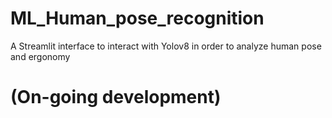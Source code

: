# ML_Human_pose_recognition
A Streamlit interface to interact with Yolov8 in order to analyze human pose and ergonomy

# (On-going development) 
